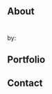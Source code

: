 <h2>About</h2>

<script type="text/javascript">

let pageView = 0;
let siteTitle = "tannerbeck.com"
let pageTitle = 'All About Me';
let pageAuthor = 'Tanner Beck';

function pageTitles() {

  document.write(pageTitle);
}


function pageAuthors() {
  document.write(pageAuthor);
}


function pageViews() {
  pageView++;
  document.write(pageView);
}


pageTitles();
pageAuthors();
pageViews();



</script>

<h1 class="page-title"><script>pageTitles();</script></h1>
<p>by: <script>pageAuthors();</script></p>
<small><script>pageViews();</script></small>

<h2>Portfolio</h2>

<h2>Contact</h2>
